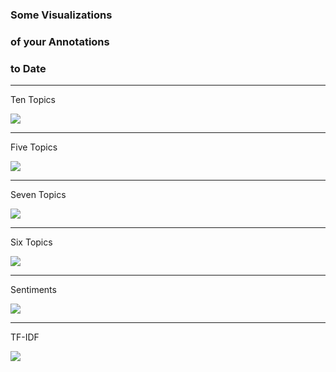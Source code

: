 <section data-background="/dhcu-teaching/screenshots/oct2-kandinsky-wordcounts.png"></section>

### Some Visualizations
### of your Annotations
### to Date

---

Ten Topics

![](/dhcu-teaching/screenshots/oct2-ten-topics.png)

---

Five Topics

![](/dhcu-teaching/screenshots/oct2-five-topics.png)

---

Seven Topics

![](/dhcu-teaching/screenshots/oct2-seven-topics.png)

---

Six Topics

![](/dhcu-teaching/screenshots/oct2-six-topics-best.png)

---

Sentiments

![](/dhcu-teaching/screenshots/oct2-sentiments.png)

---

TF-IDF

![](/dhcu-teaching/screenshots/oct2-tf-idf.png)
